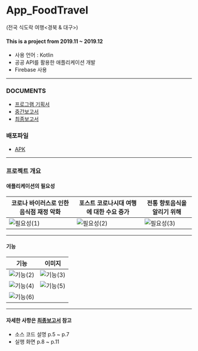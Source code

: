 # App_FoodTravel
(전국 식도락 여행<경북 & 대구>)

#### This is a project from 2019.11 ~ 2019.12
- 사용 언어 : Kotlin
- 공공 API를 활용한 애플리케이션 개발
- Firebase 사용

---

### DOCUMENTS
- [프로그램 기획서](https://github.com/KimUJin3359/App_FoodTravel/blob/master/%5B%EC%A0%9C%EC%95%88%EC%84%9C%5D_%EC%8B%9D%EB%8F%84%EB%9D%BD%EC%97%AC%ED%96%89.pdf)
- [중간보고서](https://github.com/KimUJin3359/App_FoodTravel/blob/master/%5B%EC%A4%91%EA%B0%84%EB%B3%B4%EA%B3%A0%EC%84%9C%5D_%EC%8B%9D%EB%8F%84%EB%9D%BD%EC%97%AC%ED%96%89.pdf)
- [최종보고서](https://github.com/KimUJin3359/App_FoodTravel/blob/master/%5B%EC%B5%9C%EC%A2%85%EB%B3%B4%EA%B3%A0%EC%84%9C%5D_%EC%8B%9D%EB%8F%84%EB%9D%BD%EC%97%AC%ED%96%89.pdf)

### 배포파일
- [APK](https://github.com/KimUJin3359/App_FoodTravel/blob/master/app-release.apk)

---

### 프로젝트 개요
#### 애플리케이션의 필요성

| 코로나 바이러스로 인한 음식점 재정 악화 | 포스트 코로나시대 여행에 대한 수요 증가 | 전통 향토음식을 알리기 위해 |
| --- | --- | --- |
| ![필요성(1)](https://user-images.githubusercontent.com/50474972/111481999-d71fac80-8776-11eb-8d3c-049ad3723c77.PNG) | ![필요성(2)](https://user-images.githubusercontent.com/50474972/111482008-d8e97000-8776-11eb-902a-212b24d2b3b5.PNG) | ![필요성(3)](https://user-images.githubusercontent.com/50474972/111482011-d8e97000-8776-11eb-97bb-b2d73a7b6588.PNG) |

---

#### 기능

| 기능 | 이미지 |
| --- | --- |
| ![기능(2)](https://user-images.githubusercontent.com/50474972/111482032-dd158d80-8776-11eb-8a31-4f0771158a5e.PNG) | ![기능(3)](https://user-images.githubusercontent.com/50474972/111482035-ddae2400-8776-11eb-982b-99b4860e7317.PNG) |
| ![기능(4)](https://user-images.githubusercontent.com/50474972/111482036-de46ba80-8776-11eb-8f2d-6130e24e0089.PNG) | ![기능(5)](https://user-images.githubusercontent.com/50474972/111482038-de46ba80-8776-11eb-8d7c-47789a250827.PNG) |
| ![기능(6)](https://user-images.githubusercontent.com/50474972/111482039-dedf5100-8776-11eb-9866-76de5f7c2b9a.PNG) |

---

#### 자세한 사항은 [최종보고서](https://github.com/KimUJin3359/App_FoodTravel/blob/master/%5B%EC%B5%9C%EC%A2%85%EB%B3%B4%EA%B3%A0%EC%84%9C%5D_%EC%8B%9D%EB%8F%84%EB%9D%BD%EC%97%AC%ED%96%89.pdf) 참고
- 소스 코드 설명 p.5 ~ p.7
- 실행 화면 p.8 ~ p.11 



